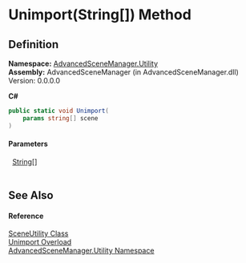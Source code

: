 # Unimport(String[]) Method




## Definition
**Namespace:** <a href="N_AdvancedSceneManager_Utility">AdvancedSceneManager.Utility</a>  
**Assembly:** AdvancedSceneManager (in AdvancedSceneManager.dll) Version: 0.0.0.0

**C#**
``` C#
public static void Unimport(
	params string[] scene
)
```



#### Parameters
<dl><dt>  <a href="https://learn.microsoft.com/dotnet/api/system.string" target="_blank" rel="noopener noreferrer">String</a>[]</dt><dd> </dd></dl>

## See Also


#### Reference
<a href="T_AdvancedSceneManager_Utility_SceneUtility">SceneUtility Class</a>  
<a href="Overload_AdvancedSceneManager_Utility_SceneUtility_Unimport">Unimport Overload</a>  
<a href="N_AdvancedSceneManager_Utility">AdvancedSceneManager.Utility Namespace</a>  
